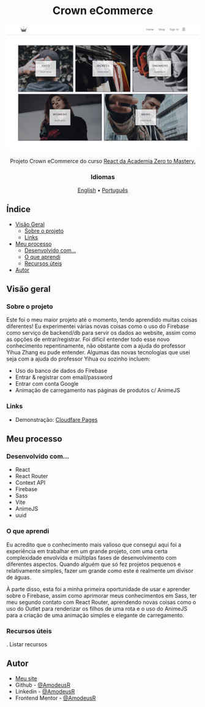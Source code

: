 <!-- markdownlint-disable MD033 -->
<h1 align="center">Crown eCommerce</h1>

<img src="../public/page-models/preview.png" alt="preview image for the project" />

<p align="center">Projeto Crown eCommerce do curso <a href="https://zerotomastery.io/courses/learn-react/">React da Academia Zero to Mastery.</a></p>

<h3 align="center">Idiomas</h3>
<p align="center">
  <a href="../README.md">English</a> • <a href="#">Português</a>
</p>
<!-- markdownlint-enable MD033 -->

## Índice

- [Visão Geral](#visão-geral)
  - [Sobre o projeto](#sobre-o-projeto)
  - [Links](#links)
- [Meu processo](#meu-processo)
  - [Desenvolvido com...](#desenvolvido-com)
  - [O que aprendi](#o-que-aprendi)
  - [Recursos úteis](#recursos-úteis)
- [Autor](#autor)

## Visão geral

### Sobre o projeto

Este foi o meu maior projeto até o momento, tendo aprendido muitas coisas diferentes! Eu experimentei várias novas coisas como o uso do Firebase como serviço de backend/db para servir os dados ao website, assim como as opções de entrar/registrar. Foi difícil entender todo esse novo conhecimento repentinamente, não obstante com a ajuda do professor Yihua Zhang eu pude entender. Algumas das novas tecnologias que usei seja com a ajuda do professor Yihua ou sozinho incluem:

- Uso do banco de dados do Firebase
- Entrar & registrar com email/password
- Entrar com conta Google
- Animação de carregamento nas páginas de produtos c/ AnimeJS

### Links

- Demonstração: [Cloudfare Pages](https://using-contextapi.crown-ecommerce.pages.dev/)

## Meu processo

### Desenvolvido com...

- React
- React Router
- Context API
- Firebase
- Sass
- Vite
- AnimeJS
- uuid

### O que aprendi

Eu acredito que o conhecimento mais valioso que consegui aqui foi a experiência em trabalhar em um grande projeto, com uma certa complexidade envolvida e múltiplas fases de desenvolvimento com diferentes aspectos. Quando alguém que só fez projetos pequenos e relativamente simples, fazer um grande como este é realmente um divisor de águas.

À parte disso, esta foi a minha primeira oportunidade de usar e aprender sobre o Firebase, assim como aprimorar meus conhecimentos em Sass, ter meu segundo contato com React Router, aprendendo novas coisas como o uso do Outlet para renderizar os filhos de uma rota e o uso do AnimeJS para a criação de uma animação simples e elegante de carregamento.

### Recursos úteis

. Listar recursos

## Autor

- [Meu site](https://amodeusr.pages.dev)
- Github - [@AmodeusR](https://github.com/amodeusr)
- Linkedin - [@AmodeusR](https://www.linkedin.com/in/AmodeusR)
- Frontend Mentor - [@AmodeusR](https://www.frontendmentor.io/profile/AmodeusR)
